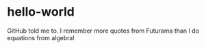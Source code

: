 # hello-world
GitHub told me to. 
I remember more quotes from Futurama than I do equations from algebra!
